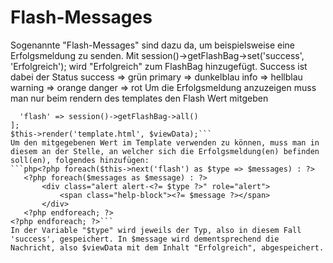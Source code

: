 # Flash-Messages

Sogenannte "Flash-Messages" sind dazu da, um beispielsweise eine Erfolgsmeldung zu senden. Mit
  session()->getFlashBag->set('success', 'Erfolgreich');
wird "Erfolgreich" zum FlashBag hinzugefügt. Success ist dabei der Status
  success => grün
  primary => dunkelblau
  info    => hellblau
  warning => orange
  danger  => rot
Um die Erfolgsmeldung anzuzeigen muss man nur beim rendern des templates den Flash Wert mitgeben
```php$viewData = [
  'flash' => session()->getFlashBag->all()
];
$this->render('template.html', $viewData);```
Um den mitgegebenen Wert im Template verwenden zu können, muss man in diesem an der Stelle, an welcher sich die Erfolgsmeldung(en) befinden soll(en), folgendes hinzufügen:
```php<?php foreach($this->next('flash') as $type => $messages) : ?>
   <?php foreach($messages as $message) : ?>
       <div class="alert alert-<?= $type ?>" role="alert">
           <span class="help-block"><?= $message ?></span>
       </div>
   <?php endforeach; ?>
<?php endforeach; ?>```
In der Variable "$type" wird jeweils der Typ, also in diesem Fall 'success', gespeichert. In $message wird dementsprechend die Nachricht, also $viewData mit dem Inhalt "Erfolgreich", abgespeichert.